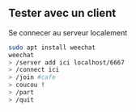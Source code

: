
## Tester avec un client

Se connecer au serveur localement

```bash
sudo apt install weechat
weechat
> /server add ici localhost/6667
> /connect ici
> /join #cafe
> coucou !
> /part
> /quit
```



